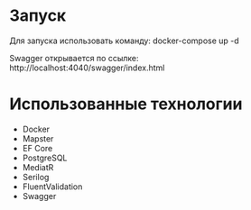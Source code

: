# Запуск
Для запуска использовать команду: docker-compose up -d

Swagger открывается по ссылке: http://localhost:4040/swagger/index.html

# Использованные технологии
- Docker
- Mapster
- EF Core
- PostgreSQL
- MediatR
- Serilog
- FluentValidation
- Swagger

